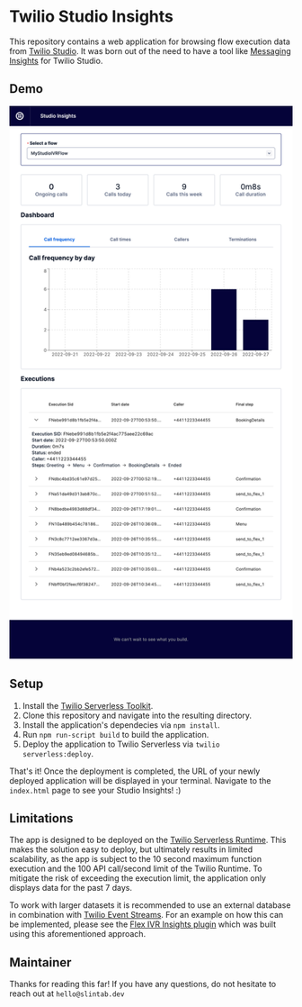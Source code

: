 # Twilio Studio Insights

This repository contains a web application for browsing flow execution data from [Twilio Studio](https://www.twilio.com/studio). It was born out of the need to have a tool like [Messaging Insights](https://www.twilio.com/docs/messaging/guides/messaging-insights) for Twilio Studio.


## Demo

![Demo](demo.png?raw=true)


## Setup

1. Install the [Twilio Serverless Toolkit](https://www.twilio.com/docs/labs/serverless-toolkit).
2. Clone this repository and navigate into the resulting directory.
3. Install the application's dependecies via `npm install`.
4. Run `npm run-script build` to build the application.
5. Deploy the application to Twilio Serverless via `twilio serverless:deploy`.

That's it! Once the deployment is completed, the URL of your newly deployed application will be displayed in your terminal. Navigate to the `index.html` page to see your Studio Insights! :) 


## Limitations

The app is designed to be deployed on the [Twilio Serverless Runtime](https://www.twilio.com/docs/serverless/functions-assets). This makes the solution easy to deploy, but ultimately results in limited scalability, as the app is subject to the 10 second maximum function execution and the 100 API call/second limit of the Twilio Runtime. To mitigate the risk of exceeding the execution limit, the application only displays data for the past 7 days.

To work with larger datasets it is recommended to use an external database in combination with [Twilio Event Streams](https://www.twilio.com/event-streams). For an example on how this can be implemented, please see the [Flex IVR Insights plugin](https://github.com/slintab/flex-ivr-insights) which was built using this aforementioned approach.


## Maintainer

Thanks for reading this far!
If you have any questions, do not hesitate to reach out at `hello@slintab.dev`